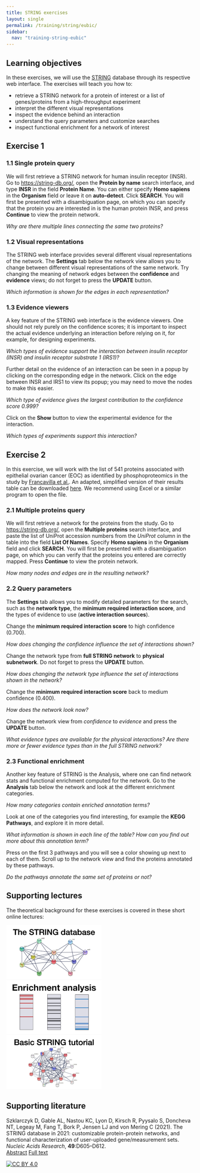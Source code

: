 ```yaml
---
title: STRING exercises
layout: single
permalink: /training/string/eubic/
sidebar:
  nav: "training-string-eubic"
---
```

## Learning objectives

In these exercises, we will use the [STRING](https://string-db.org/) database through its respective web interface. The exercises will teach you how to:

* retrieve a STRING network for a protein of interest or a list of genes/proteins from a high-throughput experiment
* interpret the different visual representations
* inspect the evidence behind an interaction
* understand the query parameters and customize searches
* inspect functional enrichment for a network of interest

## Exercise 1

### 1.1 Single protein query

We will first retrieve a STRING network for human insulin receptor (INSR). Go to <https://string-db.org/>, open the **Protein by name** search interface, and type **INSR** in the field **Protein Name**. You can either specify **Homo sapiens** in the **Organism** field or leave it on **auto-detect**. Click **SEARCH**. You will first be presented with a disambiguation page, on which you can specify that the protein you are interested in is the human protein INSR, and press **Continue** to view the protein network.

_Why are there multiple lines connecting the same two proteins?_

### 1.2 Visual representations

The STRING web interface provides several different visual representations of the network. The **Settings** tab below the network view allows you to change between different visual representations of the same network. Try changing the meaning of network edges between the **confidence** and **evidence** views; do not forget to press the **UPDATE** button.

_Which information is shown for the edges in each representation?_

### 1.3 Evidence viewers

A key feature of the STRING web interface is the evidence viewers. One should not rely purely on the confidence scores; it is important to inspect the actual evidence underlying an interaction before relying on it, for example, for designing experiments.

_Which types of evidence support the interaction between insulin receptor (INSR) and insulin receptor substrate 1 (IRS1)?_

Further detail on the evidence of an interaction can be seen in a popup by clicking on the corresponding edge in the network. Click on the edge between INSR and IRS1 to view its popup; you may need to move the nodes to make this easier.

_Which type of evidence gives the largest contribution to the confidence score 0.999?_

Click on the **Show** button to view the experimental evidence for the interaction.

_Which types of experiments support this interaction?_

<!-- Since the predominant source of evidence is automatic text mining, it is always wise to read the underlying text to manually validate the results. Click on the **Show** button to view the text based on which the two proteins were connected. Click **View abstract** for a given entry to see the complete abstract rather than only the title.

_Do the abstracts all mention both the protein and the disease? Do they all use the same name for the protein?_
 -->

## Exercise 2

In this exercise, we will work with the list of 541 proteins associated with epithelial ovarian cancer (EOC) as identified by phosphoproteomics in the study by [Francavilla et al.](https://doi.org/10.1016/j.celrep.2017.03.015). An adapted, simplified version of their results table can be downloaded [here](/assets/Francavilla2017CellRep.tsv). We recommend using Excel or a similar program to open the file. 

### 2.1 Multiple proteins query 

We will first retrieve a network for the proteins from the study. Go to <https://string-db.org/>, open the **Multiple proteins** search interface, and paste the list of UniProt accession numbers from the _UniProt_ column in the table into the field **List Of Names**. Specify **Homo sapiens** in the **Organism** field and click **SEARCH**. You will first be presented with a disambiguation page, on which you can verify that the proteins you entered are correctly mapped. Press **Continue** to view the protein network.

_How many nodes and edges are in the resulting network?_

### 2.2 Query parameters

The **Settings** tab allows you to modify detailed parameters for the search, such as the **network type**, the **minimum required interaction score**, and the types of evidence to use (**active interaction sources**).

Change the **minimum required interaction score** to high confidence (0.700).

_How does changing the confidence influence the set of interactions shown?_

Change the network type from **full STRING network** to **physical subnetwork**. Do not forget to press the **UPDATE** button.

_How does changing the network type influence the set of interactions shown in the network?_

Change the **minimum required interaction score** back to medium confidence (0.400). 

_How does the network look now?_

Change the network view from *confidence* to *evidence* and press the **UPDATE** button.

_What evidence types are available for the physical interactions? Are there more or fewer evidence types than in the full STRING network?_

### 2.3 Functional enrichment

Another key feature of STRING is the Analysis, where one can find network stats and functional enrichment computed for the network. Go to the **Analysis** tab below the network and look at the different enrichment categories. 

_How many categories contain enriched annotation terms?_

Look at one of the categories you find interesting, for example the **KEGG Pathways**, and explore it in more detail.

_What information is shown in each line of the table? How can you find out more about this annotation term?_

Press on the first 3 pathways and you will see a color showing up next to each of them. Scroll up to the network view and find the proteins annotated by these pathways.

_Do the pathways annotate the same set of proteins or not?_

## Supporting lectures

The theoretical background for these exercises is covered in these short online lectures:

[![STRING](training_string.png)](https://youtu.be/o208DwyFbNk)
[![Enrichment analysis](training_enrichment_analysis.png)](https://youtu.be/2NC1QOXmc5o)
[![STRING tutorial](training_string_tutorial.png)](https://youtu.be/KhRAyUNYFyE)

## Supporting literature

Szklarczyk D, Gable AL, Nastou KC, Lyon D, Kirsch R, Pyysalo S, Doncheva NT, Legeay M, Fang T, Bork P, Jensen LJ and von Mering C (2021). The STRING database in 2021: customizable protein-protein networks, and functional characterization of user-uploaded gene/measurement sets. *Nucleic Acids Research*, **49**:D605–D612.  
[Abstract](https://pubmed.ncbi.nlm.nih.gov/33237311) [Full text](https://doi.org/10.1093/nar/gkaa1074)

[![CC BY 4.0](https://i.creativecommons.org/l/by/4.0/88x31.png)](https://creativecommons.org/licenses/by/4.0/)
